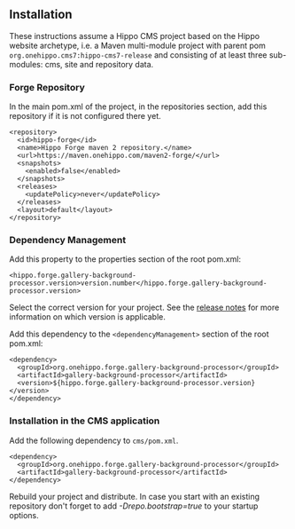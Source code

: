 <!--
  Copyright 2017 Hippo B.V. (http://www.onehippo.com)

  Licensed under the Apache License, Version 2.0 (the "License");
  you may not use this file except in compliance with the License.
  You may obtain a copy of the License at

   http://www.apache.org/licenses/LICENSE-2.0

  Unless required by applicable law or agreed to in writing, software
  distributed under the License is distributed on an "AS IS" BASIS,
  WITHOUT WARRANTIES OR CONDITIONS OF ANY KIND, either express or implied.
  See the License for the specific language governing permissions and
  limitations under the License.
  -->
## Installation
These instructions assume a Hippo CMS project based on the Hippo website archetype, i.e. a Maven multi-module project 
with parent pom `org.onehippo.cms7:hippo-cms7-release` and consisting of at least three sub-modules: cms, site and repository data.

### Forge Repository
In the main pom.xml of the project, in the repositories section, add this repository if it is not configured there yet. 

```
<repository>
  <id>hippo-forge</id>
  <name>Hippo Forge maven 2 repository.</name>
  <url>https://maven.onehippo.com/maven2-forge/</url>
  <snapshots>
    <enabled>false</enabled>
  </snapshots>
  <releases>
    <updatePolicy>never</updatePolicy>
  </releases>
  <layout>default</layout>
</repository>
```

### Dependency Management 
Add this property to the properties section of the root pom.xml:

    <hippo.forge.gallery-background-processor.version>version.number</hippo.forge.gallery-background-processor.version>

Select the correct version for your project. See the [release notes](release-notes.html) for more information on which 
version is applicable.

Add this dependency to the `<dependencyManagement>` section of the root pom.xml:

```
<dependency>
  <groupId>org.onehippo.forge.gallery-background-processor</groupId>
  <artifactId>gallery-background-processor</artifactId>
  <version>${hippo.forge.gallery-background-processor.version}</version>
</dependency>
```
### Installation in the CMS application
Add the following dependency to `cms/pom.xml`.
 
``` 
<dependency>
  <groupId>org.onehippo.forge.gallery-background-processor</groupId>
  <artifactId>gallery-background-processor</artifactId>
</dependency>
```

Rebuild your project and distribute. In case you start with an existing repository don't forget to add *-Drepo.bootstrap=true*
to your startup options.

